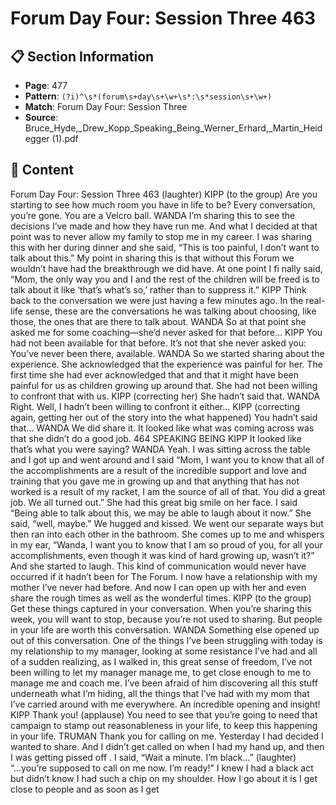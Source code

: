 # Forum Day Four: Session Three 463

## 📋 Section Information

- **Page**: 477
- **Pattern**: `(?i)^\s*(forum\s+day\s+\w+\s*:\s*session\s+\w+)`
- **Match**: Forum Day Four: Session Three
- **Source**: Bruce_Hyde,_Drew_Kopp_Speaking_Being_Werner_Erhard,_Martin_Heidegger (1).pdf

## 📄 Content

Forum Day Four: Session Three 463
(laughter)
KIPP (to the group)
Are you starting to see how much room you have in life to be? Every conversation, you’re gone.
You are a Velcro ball.
WANDA
I’m sharing this to see the decisions I’ve made and how they have run me. And what I decided
at that point was to never allow my family to stop me in my career. I was sharing this with her
during dinner and she said, “This is too painful, I don’t want to talk about this.” My point in
sharing this is that without this Forum we wouldn’t have had the breakthrough we did have. At
one point I fi nally said, “Mom, the only way you and I and the rest of the children will be freed
is to talk about it like ‘that’s what’s so,’ rather than to suppress it.”
KIPP
Think back to the conversation we were just having a few minutes ago. In the real-life sense,
these are the conversations he was talking about choosing, like those, the ones that are there to
talk about.
WANDA
So at that point she asked me for some coaching—she’d never asked for that before...
KIPP
You had not been available for that before. It’s not that she never asked you: You’ve never been
there, available.
WANDA
So we started sharing about the experience. She acknowledged that the experience was
painful for her. The first time she had ever acknowledged that and that it might have been
painful for us as children growing up around that. She had not been willing to confront
that with us.
KIPP (correcting her)
She hadn’t said that.
WANDA
Right. Well, I hadn’t been willing to confront it either...
KIPP (correcting again, getting her out of the story into the what happened)
You hadn’t said that...
WANDA
We did share it. It looked like what was coming across was that she didn’t do a good job.
464
SPEAKING BEING
KIPP
It looked like that’s what you were saying?
WANDA
Yeah. I was sitting across the table and I got up and went around and I said “Mom, I want
you to know that all of the accomplishments are a result of the incredible support and love
and training that you gave me in growing up and that anything that has not worked is a
result of my racket, I am the source of all of that. You did a great job. We all turned out.” She
had this great big smile on her face. I said “Being able to talk about this, we may be able to
laugh about it now.” She said, “well, maybe.” We hugged and kissed. We went our separate
ways but then ran into each other in the bathroom. She comes up to me and whispers in my
ear, “Wanda, I want you to know that I am so proud of you, for all your accomplishments,
even though it was kind of hard growing up, wasn’t it?” And she started to laugh. This kind
of communication would never have occurred if it hadn’t been for The Forum. I now have a
relationship with my mother I’ve never had before. And now I can open up with her and even
share the rough times as well as the wonderful times.
KIPP (to the group)
Get these things captured in your conversation. When you’re sharing this week, you will want
to stop, because you’re not used to sharing. But people in your life are worth this conversation.
WANDA
Something else opened up out of this conversation. One of the things I’ve been struggling
with today is my relationship to my manager, looking at some resistance I’ve had and all of
a sudden realizing, as I walked in, this great sense of freedom, I’ve not been willing to let my
manager manage me, to get close enough to me to manage me and coach me. I’ve been afraid
of him discovering all this stuff  underneath what I’m hiding, all the things that I’ve had with
my mom that I’ve carried around with me everywhere. An incredible opening and insight!
KIPP
Thank you!
(applause)
You need to see that you’re going to need that campaign to stamp out reasonableness in your
life, to keep this happening in your life.
TRUMAN
Thank you for calling on me. Yesterday I had decided I wanted to share. And I didn’t get called
on when I had my hand up, and then I was getting pissed off . I said, “Wait a minute. I’m
black...”
(laughter)
“...you’re supposed to call on me now. I’m ready!” I knew I had a black act but didn’t know I
had such a chip on my shoulder. How I go about it is I get close to people and as soon as I get